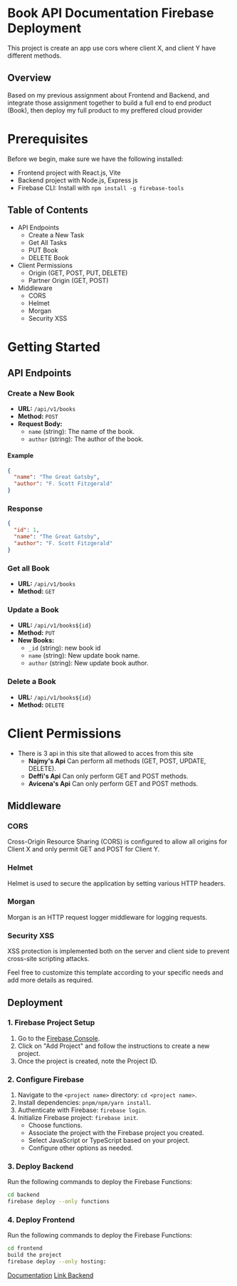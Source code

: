 
# Book API Documentation Firebase Deployment

This project is create an app use cors where client X, and client Y have different methods.


## Overview

Based on my previous assignment about Frontend and Backend, and integrate those assignment together to build a full end to end product (Book), then deploy my full product to my preffered cloud provider

# Prerequisites

Before we begin, make sure we have the following installed:

- Frontend project with React.js, Vite
- Backend project with Node.js, Express js
- Firebase CLI: Install with `npm install -g firebase-tools`

## Table of Contents

- API Endpoints
  - Create a New Task
  - Get All Tasks
  - PUT Book
  - DELETE Book
- Client Permissions
    - Origin (GET, POST, PUT, DELETE)
    - Partner Origin (GET, POST) 
- Middleware
  - CORS
  - Helmet
  - Morgan
  - Security XSS

# Getting Started
## API Endpoints

### Create a New Book

- **URL:** `/api/v1/books`
- **Method:** `POST`
- **Request Body:**
  - `name` (string): The name of the book.
  - `author` (string): The author of the book.

#### Example

```json
{
  "name": "The Great Gatsby",
  "author": "F. Scott Fitzgerald"
}
```

### Response
```json
{
  "id": 1,
  "name": "The Great Gatsby",
  "author": "F. Scott Fitzgerald"
}
```

### Get all Book

- **URL:** `/api/v1/books`
- **Method:** `GET`

### Update a Book

- **URL:** `/api/v1/books${id}`
- **Method:** `PUT`
- **New Books:**
    - `_id` (string): new book id
  - `name` (string): New update book name.
  - `author` (string): New update book author.

### Delete a Book

- **URL:** `/api/v1/books${id}`
- **Method:** `DELETE`

# Client Permissions
- There is 3 api in this site that allowed to acces from this site
    - **Najmy's Api** Can perform all methods (GET, POST, UPDATE, DELETE).
    - **Deffi's Api** Can only perform GET and POST methods.
    - **Avicena's Api** Can only perform GET and POST methods.

## Middleware
### CORS

Cross-Origin Resource Sharing (CORS) is configured to allow all origins for Client X and only permit GET and POST for Client Y.

### Helmet

Helmet is used to secure the application by setting various HTTP headers.

### Morgan

Morgan is an HTTP request logger middleware for logging requests.

### Security XSS

XSS protection is implemented both on the server and client side to prevent cross-site scripting attacks.

Feel free to customize this template according to your specific needs and add more details as required.


## Deployment

### 1. Firebase Project Setup

1. Go to the [Firebase Console](https://console.firebase.google.com/).
2. Click on "Add Project" and follow the instructions to create a new project.
3. Once the project is created, note the Project ID.

### 2. Configure Firebase

1. Navigate to the `<project name>` directory: `cd <project name>`.
2. Install dependencies: `pnpm/npm/yarn install`.
3. Authenticate with Firebase: `firebase login`.
4. Initialize Firebase project: `firebase init`.
   - Choose functions.
   - Associate the project with the Firebase project you created.
   - Select JavaScript or TypeScript based on your project.
   - Configure other options as needed.

### 3. Deploy Backend

Run the following commands to deploy the Firebase Functions:

```bash
cd backend
firebase deploy --only functions
```

### 4. Deploy Frontend

Run the following commands to deploy the Firebase Functions:

```bash
cd frontend
build the project
firebase deploy --only hosting:
```


[Documentation](https://documenter.getpostman.com/view/29077541/2s9YRGwoWD)
[Link Backend](https://us-central1-revou-batch-june.cloudfunctions.net/week_18_defficharlina)



